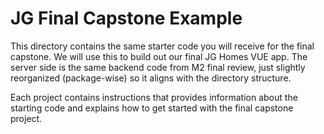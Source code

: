 # JG Final Capstone Example

This directory contains the same starter code you will receive for the final capstone. We will use this to build out our final JG Homes VUE app. The server side is 
the same backend code from M2 final review, just slightly reorganized (package-wise) so it aligns with the directory structure. 

Each project contains instructions that provides information about the starting code and explains how to get started with the final capstone project.
